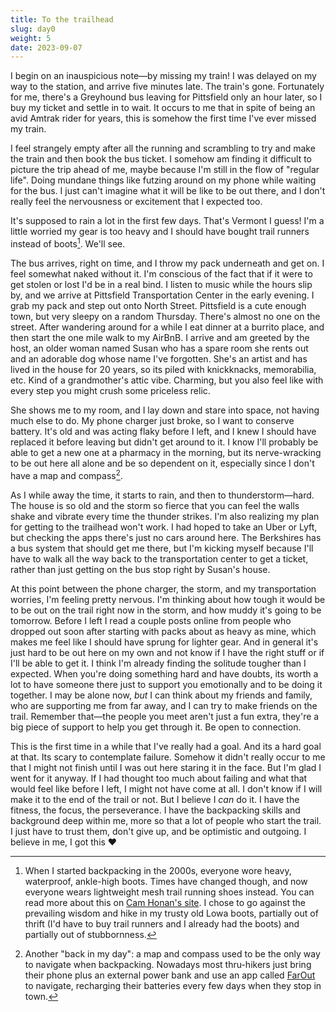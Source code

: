 ```yaml
---
title: To the trailhead
slug: day0
weight: 5
date: 2023-09-07
---
```


I begin on an inauspicious note—by missing my train! I was delayed on my way to the station, and arrive five minutes late. The train's gone. Fortunately for me, there's a Greyhound bus leaving for Pittsfield only an hour later, so I buy my ticket and settle in to wait. It occurs to me that in spite of being an avid Amtrak rider for years, this is somehow the first time I've ever missed my train.

I feel strangely empty after all the running and scrambling to try and make the train and then book the bus ticket. I somehow am finding it difficult to picture the trip ahead of me, maybe because I'm still in the flow of "regular life". Doing mundane things like futzing around on my phone while waiting for the bus. I just can't imagine what it will be like to be out there, and I don't really feel the nervousness or excitement that I expected too.

It's supposed to rain a lot in the first few days. That's Vermont I guess! I'm a little worried my gear is too heavy and I should have bought trail runners instead of boots[^1]. We'll see.

The bus arrives, right on time, and I throw my pack underneath and get on. I feel somewhat naked without it. I'm conscious of the fact that if it were to get stolen or lost I'd be in a real bind. I listen to music while the hours slip by, and we arrive at Pittsfield Transportation Center in the early evening. I grab my pack and step out onto North Street. Pittsfield is a cute enough town, but very sleepy on a random Thursday. There's almost no one on the street. After wandering around for a while I eat dinner at a burrito place, and then start the one mile walk to my AirBnB. I arrive and am greeted by the host, an older woman named Susan who has a spare room she rents out and an adorable dog whose name I've forgotten. She's an artist and has lived in the house for 20 years, so its piled with knickknacks, memorabilia, etc. Kind of a grandmother's attic vibe. Charming, but you also feel like with every step you might crush some priceless relic.

She shows me to my room, and I lay down and stare into space, not having much else to do. My phone charger just broke, so I want to conserve battery. It's old and was acting flaky before I left, and I knew I should have replaced it before leaving but didn't get around to it. I know I'll probably be able to get a new one at a pharmacy in the morning, but its nerve-wracking to be out here all alone and be so dependent on it, especially since I don't have a map and compass[^2].

As I while away the time, it starts to rain, and then to thunderstorm—hard. The house is so old and the storm so fierce that you can feel the walls shake and vibrate every time the thunder strikes. I'm also realizing my plan for getting to the trailhead won't work. I had hoped to take an Uber or Lyft, but checking the apps there's just no cars around here. The Berkshires has a bus system that should get me there, but I'm kicking myself because I'll have to walk all the way back to the transportation center to get a ticket, rather than just getting on the bus stop right by Susan's house.

At this point between the phone charger, the storm, and my transportation worries, I'm feeling pretty nervous. I'm thinking about how tough it would be to be out on the trail right now in the storm, and how muddy it's going to be tomorrow. Before I left I read a couple posts online from people who dropped out soon after starting with packs about as heavy as mine, which makes me feel like I should have sprung for lighter gear. And in general it's just hard to be out here on my own and not know if I have the right stuff or if I'll be able to get it. I think I'm already finding the solitude tougher than I expected. When you're doing something hard and have doubts, its worth a lot to have someone there just to support you emotionally and to be doing it together. I may be alone now, *but* I can think about my friends and family, who are supporting me from far away, and I can try to make friends on the trail. Remember that—the people you meet aren't just a fun extra, they're a big piece of support to help you get through it. Be open to connection.

This is the first time in a while that I've really had a goal. And its a hard goal at that. Its scary to contemplate failure. Somehow it didn't really occur to me that I might not finish until I was out here staring it in the face. But I'm glad I went for it anyway. If I had thought too much about failing and what that would feel like before I left, I might not have come at all. I don't know if I will make it to the end of the trail or not. But I believe I *can* do it. I have the fitness, the focus, the perseverance. I have the backpacking skills and background deep within me, more so that a lot of people who start the trail. I just have to trust them, don't give up, and be optimistic and outgoing. I believe in me, I got this ❤️



[^1]: When I started backpacking in the 2000s, everyone wore heavy, waterproof, ankle-high boots. Times have changed though, and now everyone wears lightweight mesh trail running shoes instead. You can read more about this on [Cam Honan's site](https://www.thehikinglife.com/2020/08/trail-runners-vs-hiking-boots-a-30-year-perspective/). I chose to go against the prevailing wisdom and hike in my trusty old Lowa boots, partially out of thrift (I'd have to buy trail runners and I already had the boots) and partially out of stubbornness.
[^2]: Another "back in my day": a map and compass used to be the only way to navigate when backpacking. Nowadays most thru-hikers just bring their phone plus an external power bank and use an app called [FarOut](https://faroutguides.com/) to navigate, recharging their batteries every few days when they stop in town.
